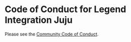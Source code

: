 # Code of Conduct for Legend Integration Juju

Please see the [Community Code of Conduct](https://www.finos.org/code-of-conduct).
